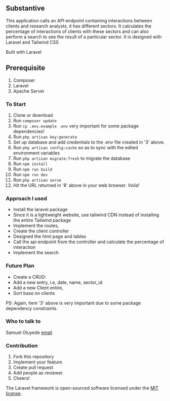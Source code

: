 ## Substantive

This application calls an API endpoint containing interactions between clients and research analysts, it has different sectors. It calculates the percentage of interactions of clients with these sectors and can also perform a search to see the result of a particular sector. It is designed with Laravel and Tailwind CSS

Built with Laravel

## Prerequisite

1. Composer
2. Laravel
3. Apache Server

### To Start

1. Clone or download
2. Run `composer update`
3. Run `cp .env.example .env` very important for some package dependencies!
4. Run `php artisan key:generate`
5. Set up database and add credentials to the .env file created in '3' above.
6. Run `php artisan config:cache` so as to sync with the edited environment variables
7. Run `php artisan migrate:fresh` to migrate the database
8. Run `npm install`
9. Run `npm run build`
10. Run `npm run dev`
11. Run `php artisan serve`
12. Hit the URL returned in '8' above in your web browser. Voila!

### Approach I used

- Install the laravel package
- Since it is a lightweight website, use tailwind CDN instead of installing the entire Tailwind package
- Implement the routes,
- Create the client controller
- Designed the html page and tables
- Call the api endpoint from the controller and calculate the percentage of interaction
- Implement the search

### Future Plan

- Create a CRUD: 
- Add a new entry, i.e, date, name, sector_id
- Add a new Client entire,
- Sort base on clients

PS: Again, item '3' above is very important due to some package dependency constraints.

### Who to talk to

Samuel Oluyede [email](mailto:masei25@gmail.com)

### Contribution

1. Fork this repository
2. Implement your feature
3. Create pull request
4. Add people as reviewer.
5. Cheers!

The Laravel framework is open-sourced software licensed under the [MIT license](https://opensource.org/licenses/MIT).
